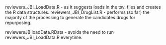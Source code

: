reviewers_JBI_LoadData.R - as it suggests loads in the tsv. files and creates the R data structures.
reviewers_JBI_DrugList.R - performs (so far) the majority of the processing to generate the candidates drugs for repurposing.

reviewersJBIloadData.RData - avoids the need to run reviewers_JBI_LoadData.R  everytime.
